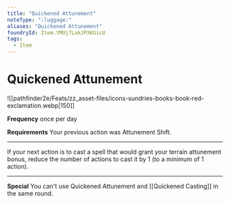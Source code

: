```yaml
---
title: "Quickened Attunement"
noteType: ":luggage:"
aliases: "Quickened Attunement"
foundryId: Item.YMUj7LakJPXKGicU
tags:
  - Item
---
```


# Quickened Attunement
![[pathfinder2e/Feats/zz_asset-files/icons-sundries-books-book-red-exclamation.webp|150]]

**Frequency** once per day

**Requirements** Your previous action was Attunement Shift.

* * *

If your next action is to cast a spell that would grant your terrain attunement bonus, reduce the number of actions to cast it by 1 (to a minimum of 1 action).

* * *

**Special** You can't use Quickened Attunement and [[Quickened Casting]] in the same round.
